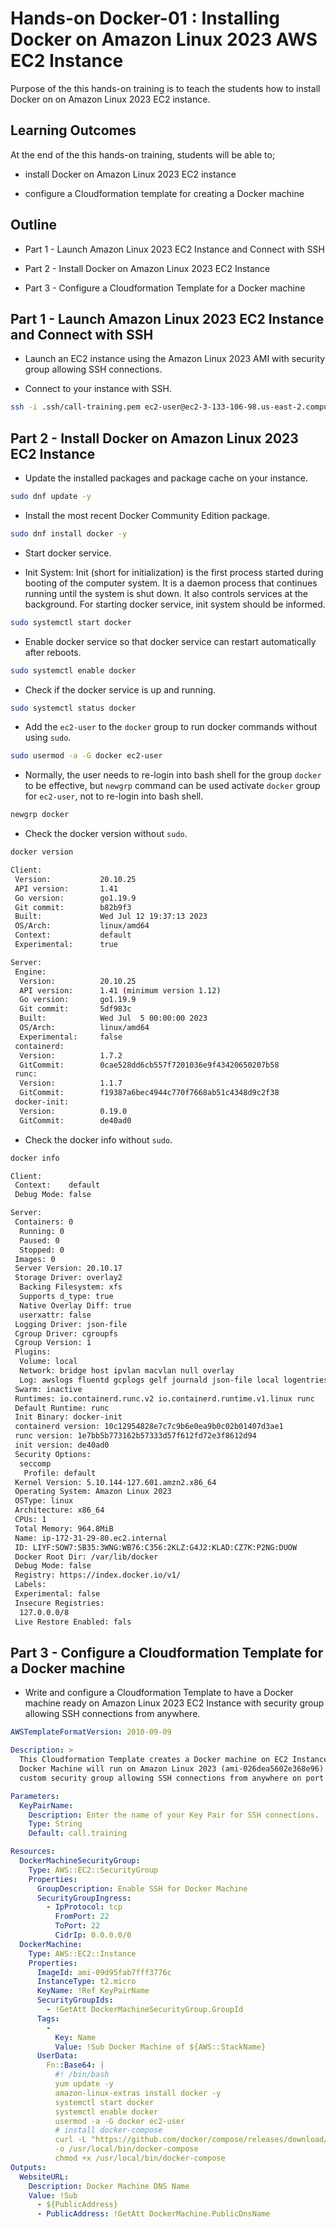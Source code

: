 # Hands-on Docker-01 : Installing Docker on Amazon Linux 2023 AWS EC2 Instance

Purpose of the this hands-on training is to teach the students how to install Docker on on Amazon Linux 2023 EC2 instance.

## Learning Outcomes

At the end of the this hands-on training, students will be able to;

- install Docker on Amazon Linux 2023 EC2 instance

- configure a Cloudformation template for creating a Docker machine

## Outline

- Part 1 - Launch Amazon Linux 2023 EC2 Instance and Connect with SSH

- Part 2 - Install Docker on Amazon Linux 2023 EC2 Instance

- Part 3 - Configure a Cloudformation Template for a Docker machine

## Part 1 - Launch Amazon Linux 2023 EC2 Instance and Connect with SSH

- Launch an EC2 instance using the Amazon Linux 2023 AMI with security group allowing SSH connections.

- Connect to your instance with SSH.

```bash
ssh -i .ssh/call-training.pem ec2-user@ec2-3-133-106-98.us-east-2.compute.amazonaws.com
```

## Part 2 - Install Docker on Amazon Linux 2023 EC2 Instance

- Update the installed packages and package cache on your instance.

```bash
sudo dnf update -y
```

- Install the most recent Docker Community Edition package.

```bash
sudo dnf install docker -y
```

- Start docker service.

- Init System: Init (short for initialization) is the first process started during booting of the computer system. It is a daemon process that continues running until the system is shut down. It also controls services at the background. For starting docker service, init system should be informed.

```bash
sudo systemctl start docker
```

- Enable docker service so that docker service can restart automatically after reboots.

```bash
sudo systemctl enable docker
```

- Check if the docker service is up and running.

```bash
sudo systemctl status docker
```

- Add the `ec2-user` to the `docker` group to run docker commands without using `sudo`.

```bash
sudo usermod -a -G docker ec2-user
```

- Normally, the user needs to re-login into bash shell for the group `docker` to be effective, but `newgrp` command can be used activate `docker` group for `ec2-user`, not to re-login into bash shell.

```bash
newgrp docker
```

- Check the docker version without `sudo`.

```bash
docker version

Client:
 Version:           20.10.25
 API version:       1.41
 Go version:        go1.19.9
 Git commit:        b82b9f3
 Built:             Wed Jul 12 19:37:13 2023
 OS/Arch:           linux/amd64
 Context:           default
 Experimental:      true

Server:
 Engine:
  Version:          20.10.25
  API version:      1.41 (minimum version 1.12)
  Go version:       go1.19.9
  Git commit:       5df983c
  Built:            Wed Jul  5 00:00:00 2023
  OS/Arch:          linux/amd64
  Experimental:     false
 containerd:
  Version:          1.7.2
  GitCommit:        0cae528dd6cb557f7201036e9f43420650207b58
 runc:
  Version:          1.1.7
  GitCommit:        f19387a6bec4944c770f7668ab51c4348d9c2f38
 docker-init:
  Version:          0.19.0
  GitCommit:        de40ad0
```

- Check the docker info without `sudo`.

```bash
docker info

Client:
 Context:    default
 Debug Mode: false

Server:
 Containers: 0
  Running: 0
  Paused: 0
  Stopped: 0
 Images: 0
 Server Version: 20.10.17
 Storage Driver: overlay2
  Backing Filesystem: xfs
  Supports d_type: true
  Native Overlay Diff: true
  userxattr: false
 Logging Driver: json-file
 Cgroup Driver: cgroupfs
 Cgroup Version: 1
 Plugins:
  Volume: local
  Network: bridge host ipvlan macvlan null overlay
  Log: awslogs fluentd gcplogs gelf journald json-file local logentries splunk syslog
 Swarm: inactive
 Runtimes: io.containerd.runc.v2 io.containerd.runtime.v1.linux runc
 Default Runtime: runc
 Init Binary: docker-init
 containerd version: 10c12954828e7c7c9b6e0ea9b0c02b01407d3ae1
 runc version: 1e7bb5b773162b57333d57f612fd72e3f8612d94
 init version: de40ad0
 Security Options:
  seccomp
   Profile: default
 Kernel Version: 5.10.144-127.601.amzn2.x86_64
 Operating System: Amazon Linux 2023
 OSType: linux
 Architecture: x86_64
 CPUs: 1
 Total Memory: 964.8MiB
 Name: ip-172-31-29-80.ec2.internal
 ID: LIYF:SOW7:SB35:3WNG:WB76:C356:2KLZ:G4J2:KLAD:CZ7K:P2NG:DUOW
 Docker Root Dir: /var/lib/docker
 Debug Mode: false
 Registry: https://index.docker.io/v1/
 Labels:
 Experimental: false
 Insecure Registries:
  127.0.0.0/8
 Live Restore Enabled: fals
```

## Part 3 - Configure a Cloudformation Template for a Docker machine

- Write and configure a Cloudformation Template to have a Docker machine ready on Amazon Linux 2023 EC2 Instance with security group allowing SSH connections from anywhere.

```yaml
AWSTemplateFormatVersion: 2010-09-09

Description: >
  This Cloudformation Template creates a Docker machine on EC2 Instance.
  Docker Machine will run on Amazon Linux 2023 (ami-026dea5602e368e96) EC2 Instance with
  custom security group allowing SSH connections from anywhere on port 22.

Parameters:
  KeyPairName:
    Description: Enter the name of your Key Pair for SSH connections.
    Type: String
    Default: call.training

Resources:
  DockerMachineSecurityGroup:
    Type: AWS::EC2::SecurityGroup
    Properties:
      GroupDescription: Enable SSH for Docker Machine
      SecurityGroupIngress:
        - IpProtocol: tcp
          FromPort: 22
          ToPort: 22
          CidrIp: 0.0.0.0/0
  DockerMachine:
    Type: AWS::EC2::Instance
    Properties:
      ImageId: ami-09d95fab7fff3776c
      InstanceType: t2.micro
      KeyName: !Ref KeyPairName
      SecurityGroupIds:
        - !GetAtt DockerMachineSecurityGroup.GroupId
      Tags:
        -
          Key: Name
          Value: !Sub Docker Machine of ${AWS::StackName}
      UserData:
        Fn::Base64: |
          #! /bin/bash
          yum update -y
          amazon-linux-extras install docker -y
          systemctl start docker
          systemctl enable docker
          usermod -a -G docker ec2-user
          # install docker-compose
          curl -L "https://github.com/docker/compose/releases/download/1.27.4/docker-compose-$(uname -s)-$(uname -m)" \
          -o /usr/local/bin/docker-compose
          chmod +x /usr/local/bin/docker-compose
Outputs:
  WebsiteURL:
    Description: Docker Machine DNS Name
    Value: !Sub
      - ${PublicAddress}
      - PublicAddress: !GetAtt DockerMachine.PublicDnsName
```